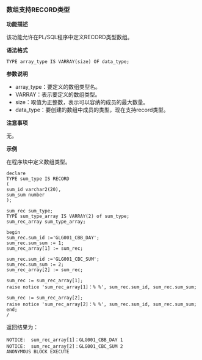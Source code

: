 ### 数组支持RECORD类型

**功能描述**

该功能允许在PL/SQL程序中定义RECORD类型数组。

**语法格式**

```
TYPE array_type IS VARRAY(size) OF data_type;
```

**参数说明**

- array_type：要定义的数组类型名。
- VARRAY：表示要定义的数组类型。
- size：取值为正整数，表示可以容纳的成员的最大数量。
- data_type：要创建的数组中成员的类型，现在支持record类型。

**注意事项**

无。

**示例**

在程序块中定义数组类型。

```
declare
TYPE sum_type IS RECORD
(
sum_id varchar2(20),
sum_sum number
);

sum_rec sum_type;
TYPE sum_type_array IS VARRAY(2) of sum_type;
sum_rec_array sum_type_array;

begin
sum_rec.sum_id :='GLG001_CBB_DAY';
sum_rec.sum_sum := 1;
sum_rec_array[1] := sum_rec;

sum_rec.sum_id :='GLG001_CBC_SUM';
sum_rec.sum_sum := 2;
sum_rec_array[2] := sum_rec;

sum_rec := sum_rec_array[1];
raise notice 'sum_rec_array[1]：% %', sum_rec.sum_id, sum_rec.sum_sum;

sum_rec := sum_rec_array[2];
raise notice 'sum_rec_array[2]：% %', sum_rec.sum_id, sum_rec.sum_sum;
end;
/

```

返回结果为：

```
NOTICE:  sum_rec_array[1]：GLG001_CBB_DAY 1
NOTICE:  sum_rec_array[2]：GLG001_CBC_SUM 2
ANONYMOUS BLOCK EXECUTE
```